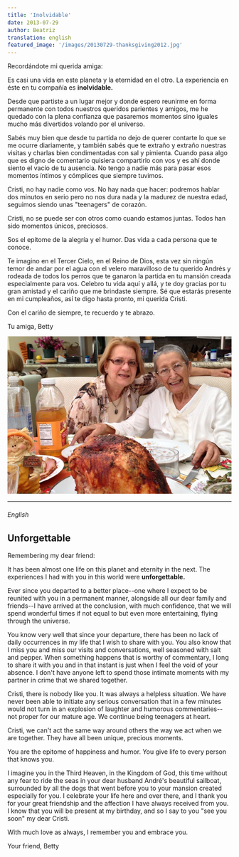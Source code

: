 ```yaml
---
title: 'Inolvidable'
date: 2013-07-29
author: Beatriz
translation: english
featured_image: '/images/20130729-thanksgiving2012.jpg'
---
```


Recordándote mi querida amiga:

Es casi una vida en este planeta y la eternidad en el otro. La experiencia en éste en tu compañía es **inolvidable.**

Desde que partiste a un lugar mejor y donde espero reunirme en forma permanente con todos nuestros queridos parientes y amigos, me he quedado con la plena confianza que pasaremos momentos sino iguales mucho más divertidos volando por el universo.

Sabés muy bien que desde tu partida no dejo de querer contarte lo que se me ocurre diariamente, y también sabés que te extraño y extraño nuestras visitas y charlas bien condimentadas con sal y pimienta. Cuando pasa algo que es digno de comentario quisiera compartirlo con vos y es ahí donde siento el vacío de tu ausencia. No tengo a nadie más para pasar esos momentos íntimos y cómplices que siempre tuvimos.

Cristi, no hay nadie como vos. No hay nada que hacer: podremos hablar dos minutos en serio pero no nos dura nada y la madurez de nuestra edad, seguimos siendo unas "teenagers" de corazón.

Cristi, no se puede ser con otros como cuando estamos juntas. Todos han sido momentos únicos, preciosos.

Sos el epítome de la alegría y el humor. Das vida a cada persona que te conoce.

Te imagino en el Tercer Cielo, en el Reino de Dios, esta vez sin ningún temor de andar por el agua con el velero maravilloso de tu querido Andrés y rodeada de todos los perros que te ganaron la partida en tu mansión creada especialmente para vos. Celebro tu vida aquí y allá, y te doy gracias por tu gran amistad y el cariño que me brindaste siempre. Sé que estarás presente en mi cumpleaños, así te digo hasta pronto, mi querida Cristi.

Con el cariño de siempre, te recuerdo y te abrazo.

Tu amiga,
Betty


![](/images/20130729-thanksgiving2012.jpg "Thanksgiving 2012")

---

###### English

## Unforgettable

Remembering my dear friend:

It has been almost one life on this planet and eternity in the next. The experiences I had with you in this world were **unforgettable.**

Ever since you departed to a better place--one where I expect to be reunited with you in a permanent manner, alongside all our dear family and friends--I have arrived at the conclusion, with much confidence, that we will spend wonderful times if not equal to but even more entertaining, flying through the universe.

You know very well that since your departure, there has been no lack of daily occurrences in my life that I wish to share with you. You also know that I miss you and miss our visits and conversations, well seasoned with salt and pepper. When something happens that is worthy of commentary, I long to share it with you and in that instant is just when I feel the void of your absence. I don't have anyone left to spend those intimate moments with my partner in crime that we shared together.

Cristi, there is nobody like you. It was always a helpless situation. We have never been able to initiate any serious conversation that in a few minutes would not turn in an explosion of laughter and humorous commentaries--not proper for our mature age. We continue being teenagers at heart.

Cristi, we can't act the same way around others the way we act when we are together. They have all been unique, precious moments.

You are the epitome of happiness and humor. You give life to every person that knows you.

I imagine you in the Third Heaven, in the Kingdom of God, this time without any fear to ride the seas in your dear husband André's beautiful sailboat, surrounded by all the dogs that went before you to your mansion created especially for you. I celebrate your life here and over there, and I thank you for your great friendship and the affection I have always received from you. I know that you will be present at my birthday, and so I say to you "see you soon" my dear Cristi.

With much love as always, I remember you and embrace you.

Your friend,
Betty
